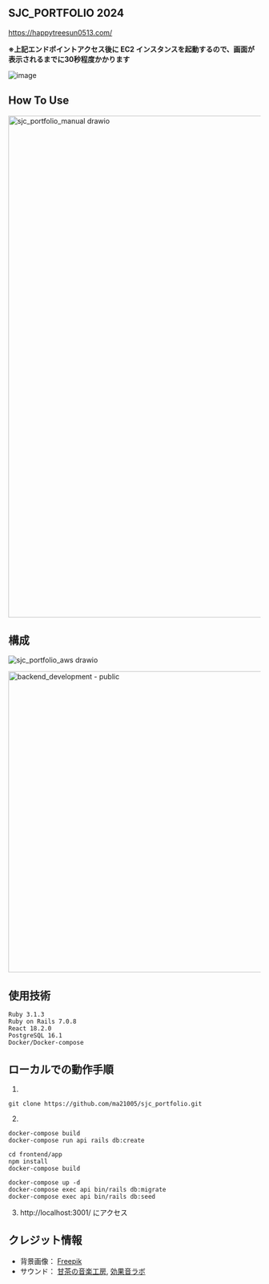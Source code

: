 ## SJC_PORTFOLIO 2024
https://happytreesun0513.com/

**※上記エンドポイントアクセス後に EC2 インスタンスを起動するので、画面が表示されるまでに30秒程度かかります**

![image](https://github.com/user-attachments/assets/7bc775de-dfc2-4821-bbb6-3cfe44072011)

## How To Use
<img src="https://github.com/user-attachments/assets/250b5d55-ef89-4fda-8ae4-851bf3aea1a1" width="1000" alt="sjc_portfolio_manual drawio">

## 構成
![sjc_portfolio_aws drawio](https://github.com/user-attachments/assets/48282696-a3bc-4724-9148-0cced119c1b2)

<img src="https://github.com/user-attachments/assets/1b482ab7-9ba8-449d-b6b0-508ae8f7c3ac" width="600" alt="backend_development - public">

## 使用技術
```
Ruby 3.1.3
Ruby on Rails 7.0.8
React 18.2.0
PostgreSQL 16.1
Docker/Docker-compose
```


## ローカルでの動作手順
1.
```
git clone https://github.com/ma21005/sjc_portfolio.git
```

2.
```
docker-compose build
docker-compose run api rails db:create

cd frontend/app
npm install
docker-compose build

docker-compose up -d
docker-compose exec api bin/rails db:migrate
docker-compose exec api bin/rails db:seed
```

3. http://localhost:3001/ にアクセス


## クレジット情報
- 背景画像： [Freepik](https://jp.freepik.com/free-photo/flat-lay-desk-arrangement-with-copy-space_13523365.htm#query=%E6%9C%BA%E3%81%AE%E4%B8%8A&position=2&from_view=keyword&track=ais&uuid=5d5dda67-b9ac-430f-a6fa-2c57dda79f84)
- サウンド： [甘茶の音楽工房](https://amachamusic.chagasi.com), [効果音ラボ](https://soundeffect-lab.info)
